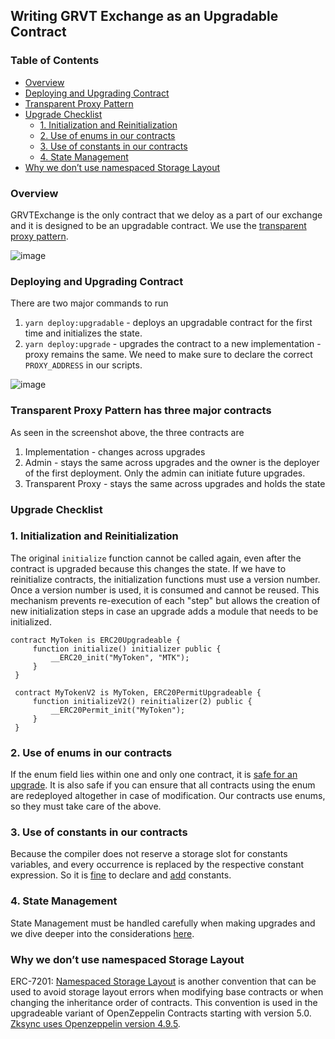 ## Writing GRVT Exchange as an Upgradable Contract

### Table of Contents

- [Overview](#overview)
- [Deploying and Upgrading Contract](#deploying-and-upgrading-contract)
- [Transparent Proxy Pattern](#transparent-proxy-pattern)
- [Upgrade Checklist](#upgrade-checklist)
  - [1. Initialization and Reinitialization](#1-initialization-and-reinitialization)
  - [2. Use of enums in our contracts](#2-use-of-enums-in-our-contracts)
  - [3. Use of constants in our contracts](#3-use-of-constants-in-our-contracts)
  - [4. State Management](#4-state-management)
- [Why we don’t use namespaced Storage Layout](#why-we-dont-use-namespaced-storage-layout)


### Overview
GRVTExchange is the only contract that we deloy as a part of our exchange and it is designed to be an upgradable contract. We use the [transparent proxy pattern](https://blog.openzeppelin.com/the-transparent-proxy-pattern).

![image](https://github.com/gravity-technologies/exchange-contract/assets/40881096/745c0f0a-ffb8-46e1-92cb-4fa139531551)

### Deploying and Upgrading Contract
There are two major commands to run 
1. `yarn deploy:upgradable` - deploys an upgradable contract for the first time and initializes the state.
2. `yarn deploy:upgrade` - upgrades the contract to a new implementation - proxy remains the same. We need to make sure to declare the correct `PROXY_ADDRESS` in our scripts.

![image](https://github.com/gravity-technologies/exchange-contract/assets/40881096/b4da7300-4f2a-4111-a6cb-be07927321ed)

### Transparent Proxy Pattern has three major contracts
As seen in the screenshot above, the three contracts are 
1. Implementation - changes across upgrades
2. Admin - stays the same across upgrades and the owner is the deployer of the first deployment. Only the admin can initiate future upgrades.
3. Transparent Proxy - stays the same across upgrades and holds the state

### Upgrade Checklist

### 1. Initialization and Reinitialization
The original `initialize` function cannot be called again, even after the contract is upgraded because this changes the state. If we have to reinitialize contracts, the initialization functions must use a version number. Once a version number is used, it is consumed and cannot be
reused. This mechanism prevents re-execution of each "step" but allows the creation of new initialization steps in
case an upgrade adds a module that needs to be initialized.

```
contract MyToken is ERC20Upgradeable {
     function initialize() initializer public {
         __ERC20_init("MyToken", "MTK");
     }
 }

 contract MyTokenV2 is MyToken, ERC20PermitUpgradeable {
     function initializeV2() reinitializer(2) public {
         __ERC20Permit_init("MyToken");
     }
 }
```

### 2. Use of enums in our contracts
If the enum field lies within one and only one contract, it is [safe for an upgrade](https://hackernoon.com/beware-the-solidity-enums-9v1qa31b2). It is also safe if you can ensure that all contracts using the enum are redeployed altogether in case of modification. Our contracts use enums, so they must take care of the above.


### 3. Use of constants in our contracts
Because the compiler does not reserve a storage slot for constants variables, and every occurrence is replaced by the respective constant expression. So it is [fine](https://ethereum.stackexchange.com/questions/150451/is-it-possible-to-change-a-constant-variable-value-when-using-upgradeable-patter) to declare and [add](https://github.com/OpenZeppelin/openzeppelin-sdk/pull/1036) constants.

### 4. State Management
State Management must be handled carefully when making upgrades and we dive deeper into the considerations [here](https://github.com/gravity-technologies/exchange-contract/blob/upgradable-docs/analysis/upgradable/state_management_upgradable_contracts.md).


### Why we don’t use namespaced Storage Layout
ERC-7201: [Namespaced Storage Layout](https://eips.ethereum.org/EIPS/eip-7201) is another convention that can be used to avoid storage layout errors when modifying base contracts or when changing the inheritance order of contracts. This convention is used in the upgradeable variant of OpenZeppelin Contracts starting with version 5.0.
[Zksync uses Openzeppelin version 4.9.5](https://docs.zksync.io/build/tooling/hardhat/hardhat-zksync-upgradable.html#openzeppelin-version). 
